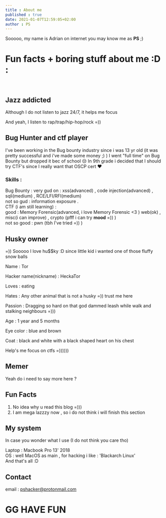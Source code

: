 ```yaml
---
title : About me
published : true
date: 2021-01-07T12:59:05+02:00
author : PS
---
```


Sooooo, my name is Adrian on internet you may know me as  **PS** ;)



# Fun facts + boring stuff about me :D **:**
   
<br>

        
    

## Jazz addicted  

Although I do not listen to jazz 24/7, it helps me focus

And yeah, I listen to  rap/trap/hip-hop/rock =)) 


## Bug Hunter and ctf player  

I've been working in the Bug bounty  industry since i was 13 yr old (it was pretty successful and i've made some money ;) )
I went "full time" on Bug Bounty but dropped it bec of school 😒
In 9th grade i decided that I should try CTF's since I really want that OSCP cert  **❤️**  

### Skills :
Bug Bounty :
very gud on : xss(advanced) , code injection(advanced) , sqli(medium) , RCE/LFI/RFI(medium)  
not so gud : information exposure  .  
CTF (i am still learning) :   
good : Memory Forensic(advanced, i love Memory Forensic <3 ) web(ok) , misc(i can improve) , crypto (pfff i can try  **mood** =)) )  
not so good : pwn (tbh I've tried  =)) )  

## Husky owner
=)) Sooooo I love hu$$ky :D since little kid i wanted one of those fluffy  snow balls

Name : Tor

Hacker name(nickname) : HeckaTor

Loves : eating 

Hates : Any other animal that is not a husky  =)) trust me here

Passion : Dragging so hard on that god dammed leash while walk and stalking neighbours =)))

Age : 1 year and 5 months

Eye color : blue and brown

Coat : black and white with a black shaped heart on his chest

Help's me focus on ctfs  =))))))

## Memer 
Yeah do i need to say more here  ?

## Fun Facts 

1) No idea why u read this blog =)))
2) I am mega lazzzy now , so i do not think i will finish this section
## My system
In case you wonder what I use (I do not think you care tho)

Laptop : Macbook Pro 13' 2018  
OS : well MacOS as main , for hacking i like : 'Blackarch Linux'  
And that's all  :D

## Contact 
email : pshacker@protonmail.com

# GG HAVE FUN

<script src="https://www.hackthebox.eu/badge/385738"></script>

